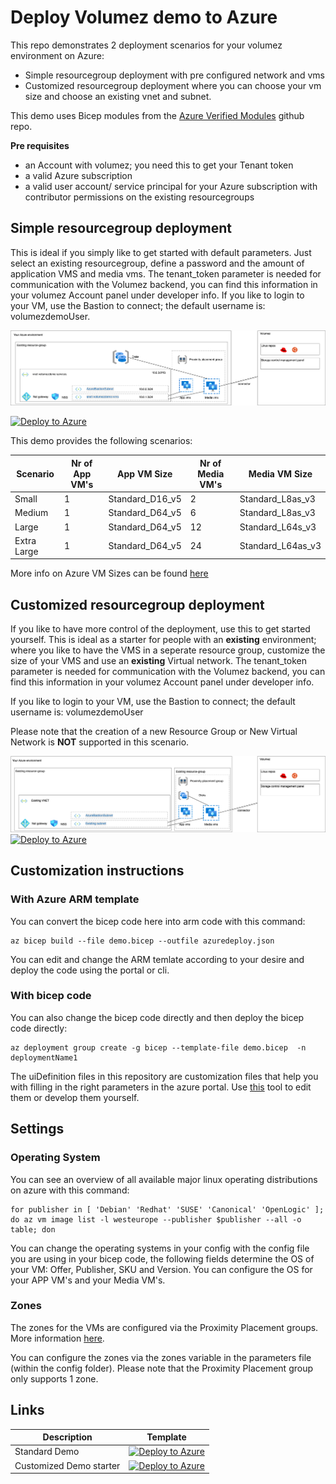 # Deploy Volumez demo to Azure

This repo demonstrates 2 deployment scenarios for your volumez environment on Azure:
- Simple resourcegroup deployment with pre configured network and vms
- Customized resourcegroup deployment where you can choose your vm size and choose an existing vnet and subnet.

This demo uses Bicep modules from the [Azure Verified Modules](https://github.com/Azure/bicep-registry-modules) github repo.

**Pre requisites**
- an Account with volumez; you need this to get your Tenant token
- a valid Azure subscription
- a valid user account/ service principal for your Azure subscription  with contributor permissions on the existing resourcegroups

## Simple resourcegroup deployment

This is ideal if you simply like to get started with default parameters. Just select an existing resourcegroup, define a password and the amount of application VMS and media vms. The tenant_token parameter is needed for communication with the Volumez backend, you can find this information in your volumez Account panel under developer info.
If you like to login to your VM, use the Bastion to connect; the default username is: volumezdemoUser.

![alt text](./documentation/standard.png)

[![Deploy to Azure](https://aka.ms/deploytoazurebutton)](https://portal.azure.com/#blade/Microsoft_Azure_CreateUIDef/CustomDeploymentBlade/uri/https%3A%2F%2Fraw.githubusercontent.com%2FVolumezTech%2Fvolumez%2Ffeature%2Fbicep-azure%2Fbicep%2Fazuredeploy.json/uiFormDefinitionUri/https%3A%2F%2Fraw.githubusercontent.com%2FVolumezTech%2Fvolumez%2Ffeature%2Fbicep-azure%2Fbicep%2Fportal-uidefinitions%2FuiDefinition.json)

This demo provides the following scenarios:

| Scenario | Nr of App VM's | App VM Size | Nr of Media VM's | Media VM Size |
|---|---|---|---|---|
|Small|1|Standard_D16_v5|2|Standard_L8as_v3|
|Medium|1|Standard_D64_v5|6|Standard_L8as_v3|
|Large|1|Standard_D64_v5|12|Standard_L64s_v3|
|Extra Large|1|Standard_D64_v5|24|Standard_L64as_v3|

More info on Azure VM Sizes can be found [here](https://learn.microsoft.com/en-us/azure/virtual-machines/sizes)

## Customized resourcegroup deployment

If you like to have more control of the deployment, use this to get started yourself. This is ideal as a starter for people with an **existing** environment; where you like to have the VMS in a seperate resource group, customize the size of your VMS and use an **existing** Virtual network.  The tenant_token parameter is needed for communication with the Volumez backend, you can find this information in your volumez Account panel under developer info.

If you like to login to your VM, use the Bastion to connect; the default username is: volumezdemoUser

Please note that the creation of a new Resource Group or New Virtual Network is **NOT** supported in this scenario.

![alt text](./documentation/customized.png)
[![Deploy to Azure](https://aka.ms/deploytoazurebutton)](https://portal.azure.com/#blade/Microsoft_Azure_CreateUIDef/CustomDeploymentBlade/uri/https%3A%2F%2Fraw.githubusercontent.com%2FVolumezTech%2Fvolumez%2Ffeature%2Fbicep-azure%2Fbicep%2Fazuredeploy-custom.json/uiFormDefinitionUri/https%3A%2F%2Fraw.githubusercontent.com%2FVolumezTech%2Fvolumez%2Ffeature%2Fbicep-azure%2Fbicep%2Fportal-uidefinitions%2FuiDefinition-custom.json)

## Customization instructions

### With Azure ARM template

You can convert the bicep code here into arm code with this command:

```
az bicep build --file demo.bicep --outfile azuredeploy.json
```

You can edit and change the ARM temlate according to your desire and deploy the code using the portal or cli.

### With bicep code

You can also change the bicep code directly and then deploy the bicep code directly: 

```
az deployment group create -g bicep --template-file demo.bicep  -n deploymentName1
```

The uiDefinition files in this repository are customization files that help you with filling in the right parameters in the azure portal. Use [this](https://portal.azure.com/#view/Microsoft_Azure_CreateUIDef/FormSandboxBlade) tool to edit them or develop them yourself.

## Settings

### Operating System

You can see an overview of all available major linux operating distributions on azure with this command:

```
for publisher in [ 'Debian' 'Redhat' 'SUSE' 'Canonical' 'OpenLogic' ]; do az vm image list -l westeurope --publisher $publisher --all -o table; don
```

You can change the operating systems in your config with the config file you are using in your bicep code, the following fields determine the OS of your VM: Offer, Publisher, SKU and Version. You can configure the OS for your APP VM's and your Media VM's.

### Zones

The zones for the VMs are configured via the Proximity Placement groups. More information [here](https://learn.microsoft.com/en-us/azure/virtual-machines/co-location).

You can configure the zones via the zones variable in the parameters file (within the config folder). Please note that the Proximity Placement group only supports 1 zone.


## Links

| Description | Template |
|---|---|
| Standard Demo |[![Deploy to Azure](https://aka.ms/deploytoazurebutton)](https://portal.azure.com/#blade/Microsoft_Azure_CreateUIDef/CustomDeploymentBlade/uri/https%3A%2F%2Fraw.githubusercontent.com%2FVolumezTech%2Fvolumez%2Ffeature%2Fbicep-azure%2Fbicep%2Fazuredeploy.json/uiFormDefinitionUri/https%3A%2F%2Fraw.githubusercontent.com%2FVolumezTech%2Fvolumez%2Ffeature%2Fbicep-azure%2Fbicep%2Fportal-uidefinitions%2FuiDefinition.json)|
| Customized Demo starter | [![Deploy to Azure](https://aka.ms/deploytoazurebutton)](https://portal.azure.com/#blade/Microsoft_Azure_CreateUIDef/CustomDeploymentBlade/uri/https%3A%2F%2Fraw.githubusercontent.com%2FVolumezTech%2Fvolumez%2Ffeature%2Fbicep-azure%2Fbicep%2Fazuredeploy-custom.json/uiFormDefinitionUri/https%3A%2F%2Fraw.githubusercontent.com%2FVolumezTech%2Fvolumez%2Ffeature%2Fbicep-azure%2Fbicep%2Fportal-uidefinitions%2FuiDefinition-custom.json)|
